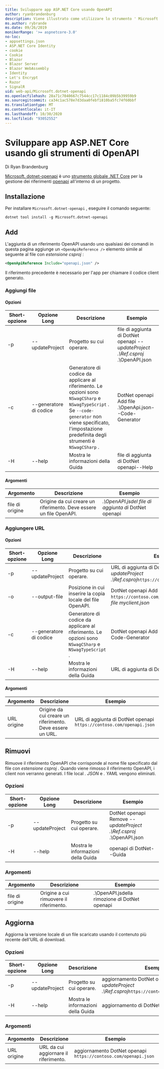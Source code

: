 ```yaml
---
title: Sviluppare app ASP.NET Core usando OpenAPI
author: ryanbrandenburg
description: Viene illustrato come utilizzare lo strumento ' Microsoft. dotnet-openapi ' per aggiungere riferimenti a file OpenAPI.
ms.author: rybrande
ms.date: 09/26/2019
monikerRange: '>= aspnetcore-3.0'
no-loc:
- appsettings.json
- ASP.NET Core Identity
- cookie
- Cookie
- Blazor
- Blazor Server
- Blazor WebAssembly
- Identity
- Let's Encrypt
- Razor
- SignalR
uid: web-api/Microsoft.dotnet-openapi
ms.openlocfilehash: 28a71c7040667c7544cc17c1184c09b5b39959b9
ms.sourcegitcommit: ca34c1ac578e7d3daa0febf1810ba5fc74f60bbf
ms.translationtype: MT
ms.contentlocale: it-IT
ms.lasthandoff: 10/30/2020
ms.locfileid: "93052552"
---
```

# <a name="develop-aspnet-core-apps-using-openapi-tools"></a>Sviluppare app ASP.NET Core usando gli strumenti di OpenAPI

Di Ryan Brandenburg

[Microsoft. dotnet-openapi](https://www.nuget.org/packages/Microsoft.dotnet-openapi) è uno [strumento globale .NET Core](/dotnet/core/tools/global-tools) per la gestione dei riferimenti [openapi](https://github.com/OAI/OpenAPI-Specification) all'interno di un progetto.

## <a name="installation"></a>Installazione

Per installare `Microsoft.dotnet-openapi` , eseguire il comando seguente:

```dotnetcli
dotnet tool install -g Microsoft.dotnet-openapi
```

## <a name="add"></a>Add

L'aggiunta di un riferimento OpenAPI usando uno qualsiasi dei comandi in questa pagina aggiunge un `<OpenApiReference />` elemento simile al seguente al file con *estensione csproj* :

```xml
<OpenApiReference Include="openapi.json" />
```

Il riferimento precedente è necessario per l'app per chiamare il codice client generato.

<!-- TODO: Restore after https://github.com/dotnet/AspNetCore/issues/12738
### Add Project

#### Options

| Short option | Long option | Description | Example |
|-------|------|-------|---------|
| -p|--project | The project to operate on. |dotnet openapi add project *--project .\Ref.csproj* ../Ref/ProjRef.csproj |

#### Arguments

|  Argument  | Description | Example |
|-------------|-------------|---------|
| source-file | The source to create a reference from. Must be a project file. |dotnet openapi add project *../Ref/ProjRef.csproj* | -->

### <a name="add-file"></a>Aggiungi file

#### <a name="options"></a>Opzioni

| Short-opzione| Opzione Long| Descrizione | Esempio |
|-------|------|-------|---------|
| -p|--updateProject | Progetto su cui operare. |file di aggiunta di DotNet openapi *--updateProject .\Ref.csproj* .\OpenAPI.json |
| -c|--generatore di codice| Generatore di codice da applicare al riferimento. Le opzioni sono `NSwagCSharp` e `NSwagTypeScript` . Se `--code-generator` non viene specificato, l'impostazione predefinita degli strumenti è `NSwagCSharp` .|DotNet openapi Add file .\OpenApi.json--Code-Generator
| -H|--help|Mostra le informazioni della Guida|file di aggiunta di DotNet openapi--Help|

#### <a name="arguments"></a>Argomenti

|  Argomento  | Descrizione | Esempio |
|-------------|-------------|---------|
| file di origine | Origine da cui creare un riferimento. Deve essere un file OpenAPI. |*.\OpenAPI.jsdel file di aggiunta di* DotNet openapi |

### <a name="add-url"></a>Aggiungere URL

#### <a name="options"></a>Opzioni

| Short-opzione| Opzione Long| Descrizione | Esempio |
|-------|------|-------------|---------|
| -p|--updateProject | Progetto su cui operare. |URL di aggiunta di DotNet openapi *--updateProject .\Ref.csproj*`https://contoso.com/openapi.json` |
| -o|--output-file | Posizione in cui inserire la copia locale del file OpenAPI. |DotNet openapi Add URL `https://contoso.com/openapi.json` *--output-file myclient.json* |
| -c|--generatore di codice| Generatore di codice da applicare al riferimento. Le opzioni sono `NSwagCSharp` e `NSwagTypeScript` . |DotNet openapi Add file .\OpenApi.json--Code-Generator
| -H|--help|Mostra le informazioni della Guida|URL di aggiunta di DotNet openapi--Help|

#### <a name="arguments"></a>Argomenti

|  Argomento  | Descrizione | Esempio |
|-------------|-------------|---------|
| URL origine | Origine da cui creare un riferimento. Deve essere un URL. |URL di aggiunta di DotNet openapi `https://contoso.com/openapi.json` |

## <a name="remove"></a>Rimuovi

Rimuove il riferimento OpenAPI che corrisponde al nome file specificato dal file con *estensione csproj* . Quando viene rimosso il riferimento OpenAPI, i client non verranno generati. I file local *. JSON* e *. YAML* vengono eliminati.

### <a name="options"></a>Opzioni

| Short-opzione| Opzione Long| Descrizione| Esempio |
|-------|------|------------|---------|
| -p|--updateProject | Progetto su cui operare. |DotNet openapi Remove *--updateProject .\Ref.csproj* .\OpenAPI.json |
| -H|--help|Mostra le informazioni della Guida|openapi di DotNet--Guida|

### <a name="arguments"></a>Argomenti

|  Argomento  | Descrizione| Esempio |
| ------------|------------|---------|
| file di origine | Origine a cui rimuovere il riferimento. |.\OpenAPI.jsdella rimozione *di* DotNet openapi |

## <a name="refresh"></a>Aggiorna

Aggiorna la versione locale di un file scaricato usando il contenuto più recente dell'URL di download.

### <a name="options"></a>Opzioni

| Short-opzione| Opzione Long| Descrizione | Esempio |
|-------|------|-------------|---------|
| -p|--updateProject | Progetto su cui operare. | aggiornamento DotNet openapi *--updateProject .\Ref.csproj*`https://contoso.com/openapi.json` |
| -H|--help|Mostra le informazioni della Guida|aggiornamento di DotNet openapi--Help|

### <a name="arguments"></a>Argomenti

|  Argomento  | Descrizione | Esempio |
| ------------|-------------|---------|
| URL origine | URL da cui aggiornare il riferimento. | aggiornamento DotNet openapi `https://contoso.com/openapi.json` |
